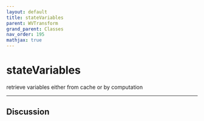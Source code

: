 ```yaml
---
layout: default
title: stateVariables
parent: WVTransform
grand_parent: Classes
nav_order: 195
mathjax: true
---
```


#  stateVariables

retrieve variables either from cache or by computation


---

## Discussion

  
